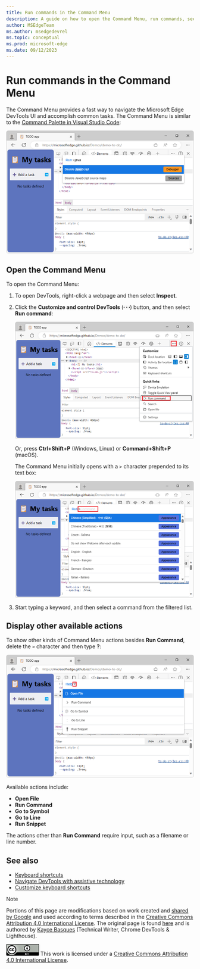 ```yaml
---
title: Run commands in the Command Menu
description: A guide on how to open the Command Menu, run commands, see other actions, and more.
author: MSEdgeTeam
ms.author: msedgedevrel
ms.topic: conceptual
ms.prod: microsoft-edge
ms.date: 09/12/2023
---
```

<!-- Copyright Kayce Basques

   Licensed under the Apache License, Version 2.0 (the "License");
   you may not use this file except in compliance with the License.
   You may obtain a copy of the License at

       https://www.apache.org/licenses/LICENSE-2.0

   Unless required by applicable law or agreed to in writing, software
   distributed under the License is distributed on an "AS IS" BASIS,
   WITHOUT WARRANTIES OR CONDITIONS OF ANY KIND, either express or implied.
   See the License for the specific language governing permissions and
   limitations under the License.  -->
# Run commands in the Command Menu

The Command Menu provides a fast way to navigate the Microsoft Edge DevTools UI and accomplish common tasks.  The Command Menu is similar to the [Command Palette in Visual Studio Code](https://code.visualstudio.com/docs/getstarted/userinterface#_command-palette):

![Using the Command Menu to disable JavaScript](./index-images/command-menu-run-command-java.png)


<!-- ====================================================================== -->
## Open the Command Menu

To open the Command Menu:

1. To open DevTools, right-click a webpage and then select **Inspect**.

1. Click the **Customize and control DevTools** (![Customize icon](./index-images/customize-devtools-icon.png)) button, and then select **Run command**:

   ![The Run Command](./index-images/command-menu-options-run-command.png)

   Or, press **Ctrl+Shift+P** (Windows, Linux) or **Command+Shift+P** (macOS).

   The Command Menu initially opens with a `>` character prepended to its text box:

   ![The command character](./index-images/command-menu-run-command.png)

1. Start typing a keyword, and then select a command from the filtered list.


<!-- ====================================================================== -->
## Display other available actions

To show other kinds of Command Menu actions besides **Run Command**, delete the `>` character and then type **?**:

![Other available actions](./index-images/command-menu-help.png)

Available actions include:
* **Open File**
* **Run Command**
* **Go to Symbol**
* **Go to Line**
* **Run Snippet**

The actions other than **Run Command** require input, such as a filename or line number.


<!-- ====================================================================== -->
## See also

* [Keyboard shortcuts](../shortcuts/index.md)
* [Navigate DevTools with assistive technology](../accessibility/navigation.md)
* [Customize keyboard shortcuts](../customize/shortcuts.md)


<!-- ====================================================================== -->
> [!NOTE]
> Portions of this page are modifications based on work created and [shared by Google](https://developers.google.com/terms/site-policies) and used according to terms described in the [Creative Commons Attribution 4.0 International License](https://creativecommons.org/licenses/by/4.0).
> The original page is found [here](https://developer.chrome.com/docs/devtools/command-menu/) and is authored by [Kayce Basques](https://developers.google.com/web/resources/contributors/kaycebasques) (Technical Writer, Chrome DevTools & Lighthouse).

[![Creative Commons License](../../media/cc-logo/88x31.png)](https://creativecommons.org/licenses/by/4.0)
This work is licensed under a [Creative Commons Attribution 4.0 International License](https://creativecommons.org/licenses/by/4.0).
